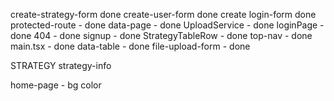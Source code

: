 create-strategy-form done
create-user-form done
create<F7>
login-form done
protected-route - done
data-page - done
UploadService - done
loginPage - done
404 - done
signup - done
StrategyTableRow - done
top-nav - done
main.tsx - done
data-table - done
file-upload-form - done

STRATEGY
strategy-info



home-page - bg color
